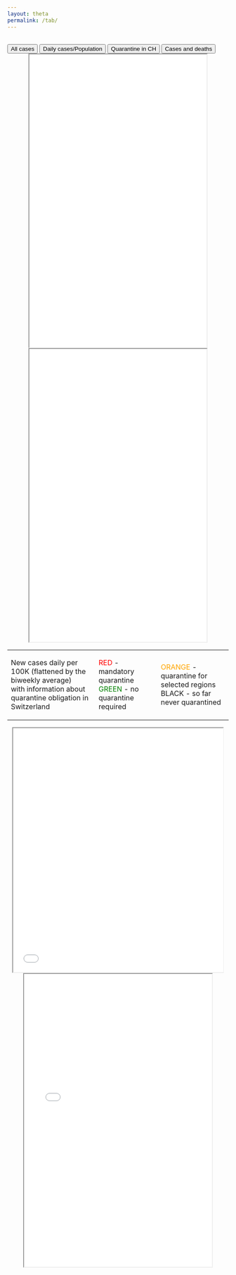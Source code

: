 ```yaml
---
layout: theta
permalink: /tab/
---
```


<br>
<div class="tab">
  <button class="tablinks" onclick="openPlot(event, 'eu')" id="defaultOpen"> All cases</button>
  <button class="tablinks" onclick="openPlot(event, 'wo')"> Daily cases/Population </button>
  <button class="tablinks" onclick="openPlot(event, 'ch')"> Quarantine in CH </button>
  <button class="tablinks" onclick="openPlot(event, 'al')"> Cases and deaths </button>
</div>

<div id="eu" class="tabcontent">
<center><iframe src="./../corona/plots/C19_tab.html" style="height: 666px; width:80%;"></iframe></center>
</div>

<div id="wo" class="tabcontent">
<center><iframe src="./../corona/plots/C19_tab_2.html" style="height: 666px; width:80%;"></iframe></center>
</div>


<div id="ch" class="tabcontent">
<center>
<table><tr>
 <td>
   <p> New cases daily per 100K (flattened by the biweekly average) <br>
        with information about quarantine obligation in Switzerland &emsp;&emsp;</p>
 </td><td>
   <span style="color:red">RED</span>  - mandatory quarantine <br>
   <span style="color:green">GREEN</span> - no quarantine required &emsp;
 </td><td>
   <span style="color:orange">ORANGE</span> - quarantine for selected regions<br>
   BLACK - so far never quarantined
 </td>
</tr></table>
</center>
<center><iframe src="./../corona/plots/C19_tab_3.html" style="height: 555px; width:95%;"></iframe></center>
</div>

<div id="al" class="tabcontent">
<center><iframe src="./../corona/plots/C19_tab_4.html" style="height: 666px; width:85%;"></iframe></center>
</div>

<br>
<br>
